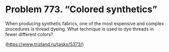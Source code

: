 # Problem 773. “Colored synthetics”

When producing synthetic fabrics, one of the most expensive and complex procedures is thread dyeing. What technique is used to dye threads in fewer different colors?

(https://www.trizland.ru/tasks/5373/)